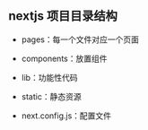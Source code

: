 ## nextjs 项目目录结构

- pages：每一个文件对应一个页面

- components：放置组件

- lib：功能性代码

- static：静态资源

- next.config.js：配置文件
